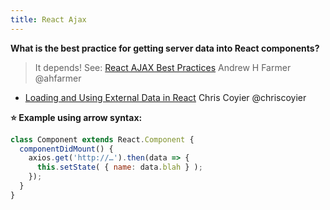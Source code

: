 ```yaml
---
title: React Ajax
---
```


**What is the best practice for getting server data into React components?**
>It depends! See: [React AJAX Best Practices](http://andrewhfarmer.com/react-ajax-best-practices) Andrew H Farmer @ahfarmer

* [Loading and Using External Data in React](http://mediatemple.net/blog/tips/loading-and-using-external-data-in-react) Chris Coyier @chriscoyier

**⭐ Example using arrow syntax:**
```javascript
class Component extends React.Component { 
  componentDidMount() {
    axios.get('http://…').then(data => {
      this.setState( { name: data.blah } );
    });
  }
}
```
